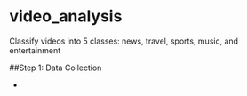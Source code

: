 # video_analysis
Classify videos into 5 classes: news, travel, sports, music, and entertainment

##Step 1: Data Collection

*



